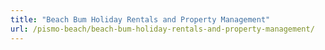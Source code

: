 ```yaml
---
title: "Beach Bum Holiday Rentals and Property Management"
url: /pismo-beach/beach-bum-holiday-rentals-and-property-management/
---
```


